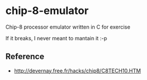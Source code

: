 # chip-8-emulator
Chip-8 processor emulator written in C for exercise

If it breaks,
I never meant to mantain it
:-p

## Reference

- http://devernay.free.fr/hacks/chip8/C8TECH10.HTM
